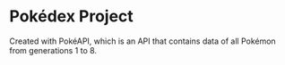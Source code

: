 # Pokédex Project

Created with PokéAPI, which is an API that contains data of all Pokémon from generations 1 to 8.

